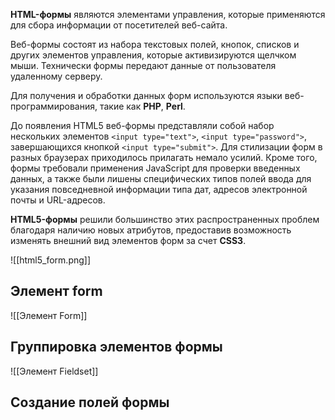 
**HTML-формы** являются элементами управления, которые применяются для сбора информации от посетителей веб-сайта.

Веб-формы состоят из набора текстовых полей, кнопок, списков и других элементов управления, которые активизируются щелчком мыши. Технически формы передают данные от пользователя удаленному серверу.

Для получения и обработки данных форм используются языки веб-программирования, такие как **PHP**, **Perl**.

До появления HTML5 веб-формы представляли собой набор нескольких элементов `<input type="text">`, `<input type="password">`, завершающихся кнопкой `<input type="submit">`. Для стилизации форм в разных браузерах приходилось прилагать немало усилий. Кроме того, формы требовали применения JavaScript для проверки введенных данных, а также были лишены специфических типов полей ввода для указания повседневной информации типа дат, адресов электронной почты и URL-адресов.

**HTML5-формы** решили большинство этих распространенных проблем благодаря наличию новых атрибутов, предоставив возможность изменять внешний вид элементов форм за счет **CSS3**.

![[html5_form.png]]

## Элемент form
![[Элемент Form]]



## Группировка элементов формы

![[Элемент Fieldset]]

## Создание полей формы


